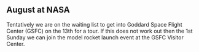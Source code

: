 ## <i class="fas fa-rocket"></i> August at NASA ##

Tentatively we are on the waiting list to get into Goddard Space Flight Center (GSFC) on the 13th for a tour. If this does not work out then the 1st Sunday we can join the model rocket launch event at the GSFC Visitor Center.
